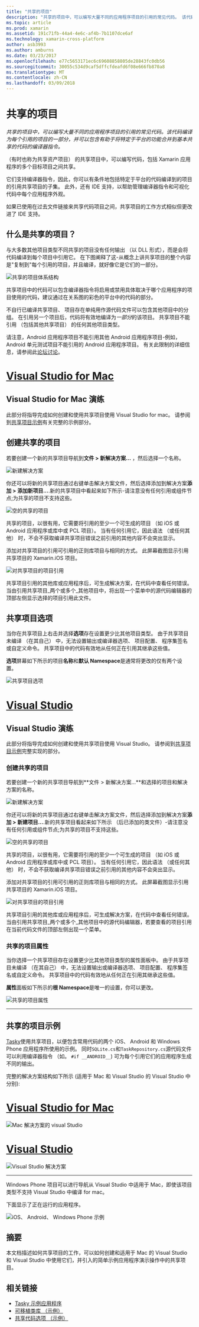 ```yaml
---
title: "共享的项目"
description: "共享的项目中，可以编写大量不同的应用程序项目的引用的常见代码。 该代码编译为每个引用的项目的一部分，并可以包含有助于将特定于平台的功能合并到基本共享的代码的编译器指令。"
ms.topic: article
ms.prod: xamarin
ms.assetid: 191c71fb-44a4-4e6c-af4b-7b1107dce6af
ms.technology: xamarin-cross-platform
author: asb3993
ms.author: amburns
ms.date: 03/23/2017
ms.openlocfilehash: e77c5653171ec6c69608858805de28843fc0db56
ms.sourcegitcommit: 30055c534d9caf5dffcfdeafd6f08e666fb870a8
ms.translationtype: MT
ms.contentlocale: zh-CN
ms.lasthandoff: 03/09/2018
---
```

# <a name="shared-projects"></a>共享的项目

_共享的项目中，可以编写大量不同的应用程序项目的引用的常见代码。该代码编译为每个引用的项目的一部分，并可以包含有助于将特定于平台的功能合并到基本共享的代码的编译器指令。_

（有时也称为共享资产项目） 的共享项目中，可以编写代码，包括 Xamarin 应用程序的多个目标项目之间共享。

它们支持编译器指令，因此，你可以有条件地包括特定于平台的代码编译到的项目的引用共享项目的子集。 此外，还有 IDE 支持，以帮助管理编译器指令和可视化代码中每个应用程序外观。

如果已使用在过去文件链接来共享代码项目之间，共享项目的工作方式相似但更改进了 IDE 支持。



## <a name="what-is-a-shared-project"></a>什么是共享的项目？

与大多数其他项目类型不同共享的项目没有任何输出 （以 DLL 形式），而是会将代码编译到每个项目中引用它。 在下图阐释了这-从概念上讲共享项目的整个内容是"复制到"每个引用的项目，并且编译，就好像它是它们的一部分。

 ![](shared-projects-images/sharedassetproject.png "共享的项目体系结构")

共享项目中的代码可以包含编译器指令将启用或禁用具体取决于哪个应用程序的项目使用的代码，建议通过在关系图的彩色的平台中的代码的部分。

不自行已编译共享项目、 项目存在单纯用作源代码文件可以包含其他项目中的分组。 在引用另一个项目后，代码将有效地编译为*一部分*的该项目。 共享项目不能引用 （包括其他共享项目） 的任何其他项目类型。

请注意，Android 应用程序项目不能引用其他 Android 应用程序项目-例如，Android 单元测试项目不能引用的 Android 应用程序项目。 有关此限制的详细信息，请参阅此[论坛讨论](http://forums.xamarin.com/discussion/comment/98092/)。

# <a name="visual-studio-for-mactabvsmac"></a>[Visual Studio for Mac](#tab/vsmac)



## <a name="visual-studio-for-mac-walkthrough"></a>Visual Studio for Mac 演练


此部分将指导完成如何创建和使用共享项目使用 Visual Studio for mac。 请参阅到[共享项目示例](#Shared_Project_Example)有关完整的示例部分。


## <a name="creating-a-shared-project"></a>创建共享的项目


若要创建一个新的共享项目导航到**文件 > 新解决方案...** ，然后选择一个名称。


![](shared-projects-images/xs-newsolution.png "新建解决方案")


你还可以将新的共享项目通过右键单击解决方案文件，然后选择添加到解决方案**添加 > 添加新项目...**.新的共享项目中看起来如下所示-请注意没有任何引用或组件节点;为共享的项目不支持这些。


![](shared-projects-images/xs-empty.png "空的共享的项目")


共享的项目，以很有用，它需要将引用的至少一个可生成的项目 （如 iOS 或 Android 应用程序或库中或 PCL 项目）。 当有任何引用它，因此语法 （或任何其他） 时，不会不获取编译共享项目错误之前引用的其他内容不会突出显示。



添加对共享项目的引用可引用的正则库项目与相同的方式。 此屏幕截图显示引用共享项目的 Xamarin.iOS 项目。


![](shared-projects-images/xs-reference.png "对共享项目的项目引用")


共享项目引用的其他库或应用程序后，可生成解决方案，在代码中查看任何错误。 当由引用共享项目_两个或多个_其他项目中，将出现一个菜单中的源代码编辑器的顶部左侧显示选择的项目引用此文件。



## <a name="shared-project-options"></a>共享项目选项


当你在共享项目上右击并选择**选项**存在设置更少比其他项目类型。 由于共享项目未编译 （在其自己） 中，无法设置输出或编译器选项、 项目配置、 程序集签名或自定义命令。 共享项目中的代码有效地从任何正在引用其继承这些值。



**选项**屏幕如下所示的项目**名称**和**默认 Namespace**是通常将更改的仅有两个设置。


![](shared-projects-images/xs-sharedprojectoptions.png "共享项目选项")



# <a name="visual-studiotabvswin"></a>[Visual Studio](#tab/vswin)



## <a name="visual-studio-walkthrough"></a>Visual Studio 演练


此部分将指导完成如何创建和使用共享项目使用 Visual Studio。 请参阅到[共享项目示例](#Shared_Project_Example)完整实现的部分。


### <a name="creating-a-shared-project"></a>创建共享的项目


若要创建一个新的共享项目导航到**文件 > 新解决方案...**和选择的项目和解决方案的名称。


![](shared-projects-images/vs-newsolution.png "新建解决方案")


你还可以将新的共享项目通过右键单击解决方案文件，然后选择添加到解决方案**添加 > 新建项目...**.新的共享项目看起来如下所示 （后已添加的类文件）-请注意没有任何引用或组件节点;为共享的项目不支持这些。


![](shared-projects-images/vs-empty.png "空的共享的项目")


共享的项目，以很有用，它需要将引用的至少一个可生成的项目 （如 iOS 或 Android 应用程序或库中或 PCL 项目）。 当有任何引用它，因此语法 （或任何其他） 时，不会不获取编译共享项目错误之前引用的其他内容不会突出显示。



添加对共享项目的引用可引用的正则库项目与相同的方式。 此屏幕截图显示引用共享项目的 Xamarin.iOS 项目。


![](shared-projects-images/vs-reference.png "对共享项目的项目引用")


共享项目引用的其他库或应用程序后，可生成解决方案，在代码中查看任何错误。 当由引用共享项目_两个或多个_其他项目中的源代码编辑器，若要查看的项目引用在当前代码文件的顶部左侧出现一个菜单。


### <a name="shared-project-properties"></a>共享的项目属性


当你选择一个共享项目存在设置更少比其他项目类型的属性面板中。 由于共享项目未编译 （在其自己） 中，无法设置输出或编译器选项、 项目配置、 程序集签名或自定义命令。 共享项目中的代码有效地从任何正在引用其继承这些值。



**属性**面板如下所示的**根 Namespace**是唯一的设置，你可以更改。


![](shared-projects-images/vs-sharedprojectproperties.png "共享的项目属性")



-----

<a name="Shared_Project_Example"/>

## <a name="shared-project-example"></a>共享的项目示例

[Tasky](https://github.com/xamarin/mobile-samples/tree/master/Tasky)使用共享项目，以便包含常用代码的两个 iOS、 Android 和 Windows Phone 应用程序所使用的示例。 同时`SQLite.cs`和`TaskRepository.cs`源代码文件可以利用编译器指令 （如。 `#if __ANDROID__`) 可为每个引用它们的应用程序生成不同的输出。

完整的解决方案结构如下所示 (适用于 Mac 和 Visual Studio 的 Visual Studio 中分别):

# <a name="visual-studio-for-mactabvsmac"></a>[Visual Studio for Mac](#tab/vsmac)

 ![](shared-projects-images/xs-examplesolution.png "Mac 解决方案的 visual Studio")

# <a name="visual-studiotabvswin"></a>[Visual Studio](#tab/vswin)

 ![](shared-projects-images/vs-examplesolution.png "Visual Studio 解决方案")

-----

Windows Phone 项目可以进行导航从 Visual Studio 中适用于 Mac，即使该项目类型不支持 Visual Studio 中编译 for mac。

下面显示了正在运行的应用程序。

 ![](shared-projects-images/example.png "iOS、 Android、 Windows Phone 示例")



## <a name="summary"></a>摘要

本文档描述如何共享项目的工作，可以如何创建和适用于 Mac 的 Visual Studio 和 Visual Studio 中使用它们，并引入的简单示例应用程序演示操作中的共享项目。

## <a name="related-links"></a>相关链接

- [Tasky 示例应用程序](https://github.com/xamarin/mobile-samples/tree/master/Tasky)
- [可移植类库 （示例）](~/cross-platform/app-fundamentals/pcl.md)
- [共享代码选项 （示例）](~/cross-platform/app-fundamentals/code-sharing.md)
